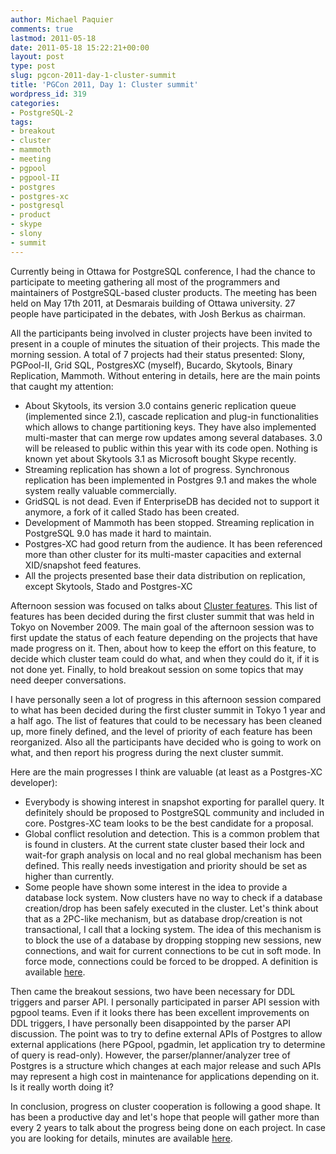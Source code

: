 ```yaml
---
author: Michael Paquier
comments: true
lastmod: 2011-05-18
date: 2011-05-18 15:22:21+00:00
layout: post
type: post
slug: pgcon-2011-day-1-cluster-summit
title: 'PGCon 2011, Day 1: Cluster summit'
wordpress_id: 319
categories:
- PostgreSQL-2
tags:
- breakout
- cluster
- mammoth
- meeting
- pgpool
- pgpool-II
- postgres
- postgres-xc
- postgresql
- product
- skype
- slony
- summit
---
```


Currently being in Ottawa for PostgreSQL conference, I had the chance to participate to meeting gathering all most of the programmers and maintainers of PostgreSQL-based cluster products.
The meeting has been held on May 17th 2011, at Desmarais building of Ottawa university. 27 people have participated in the debates, with Josh Berkus as chairman.

All the participants being involved in cluster projects have been invited to present in a couple of minutes the situation of their projects. This made the morning session.
A total of 7 projects had their status presented: Slony, PGPool-II, Grid SQL, PostgresXC (myself), Bucardo, Skytools, Binary Replication, Mammoth.
Without entering in details, here are the main points that caught my attention:
	
  * About Skytools, its version 3.0 contains generic replication queue (implemented since 2.1), cascade replication and plug-in functionalities which allows to change partitioning keys. They have also implemented multi-master that can merge row updates among several databases. 3.0 will be released to public within this year with its code open. Nothing is known yet about Skytools 3.1 as Microsoft bought Skype recently.	
  * Streaming replication has shown a lot of progress. Synchronous replication has been implemented in Postgres 9.1 and makes the whole system really valuable commercially.
  * GridSQL is not dead. Even if EnterpriseDB has decided not to support it anymore, a fork of it called Stado has been created.	
  * Development of Mammoth has been stopped. Streaming replication in PostgreSQL 9.0 has made it hard to maintain.
  * Postgres-XC had good return from the audience. It has been referenced more than other cluster for its multi-master capacities and external XID/snapshot feed features.
  * All the projects presented base their data distribution on replication, except Skytools, Stado and Postgres-XC

Afternoon session was focused on talks about [Cluster features](http://wiki.postgresql.org/wiki/ClusterFeatures). This list of features has been decided during the first cluster summit that was held in Tokyo on November 2009.
The main goal of the afternoon session was to first update the status of each feature depending on the projects that have made progress on it.
Then, about how to keep the effort on this feature, to decide which cluster team could do what, and when they could do it, if it is not done yet.
Finally, to hold breakout session on some topics that may need deeper conversations.

I have personally seen a lot of progress in this afternoon session compared to what has been decided during the first cluster summit in Tokyo 1 year and a half ago.
The list of features that could to be necessary has been cleaned up, more finely defined, and the level of priority of each feature has been reorganized.
Also all the participants have decided who is going to work on what, and then report his progress during the next cluster summit.

Here are the main progresses I think are valuable (at least as a Postgres-XC developer):

  * Everybody is showing interest in snapshot exporting for parallel query. It definitely should be proposed to PostgreSQL community and included in core. Postgres-XC team looks to be the best candidate for a proposal.	
  * Global conflict resolution and detection. This is a common problem that is found in clusters. At the current state cluster based their lock and wait-for graph analysis on local and no real global mechanism has been defined. This really needs investigation and priority should be set as higher than currently.
  * Some people have shown some interest in the idea to provide a database lock system. Now clusters have no way to check if a database creation/drop has been safely executed in the cluster.  Let's think about that as a 2PC-like mechanism, but as database drop/creation is not transactional, I call that a locking system. The idea of this mechanism is to block the use of a database by dropping stopping new sessions, new connections, and wait for current connections to be cut in soft mode. In force mode, connections could be forced to be dropped. A definition is available [here](http://wiki.postgresql.org/wiki/Lock_database).

Then came the breakout sessions, two have been necessary for DDL triggers and parser API.
I personally participated in parser API session with pgpool teams.
Even if it looks there has been excellent improvements on DDL triggers, I have personally been disappointed by the parser API discussion.
The point was to try to define external APIs of Postgres to allow external applications (here PGpool, pgadmin, let application try to determine of query is read-only).
However, the parser/planner/analyzer tree of Postgres is a structure which changes at each major release and such APIs may represent a high cost in maintenance for applications depending on it. Is it really worth doing it?

In conclusion, progress on cluster cooperation is following a good shape. It has been a productive day and let's hope that people will gather more than every 2 years to talk about the progress being done on each project.
In case you are looking for details, minutes are available [here](http://wiki.postgresql.org/wiki/PgCon2011CanadaClusterSummit).

